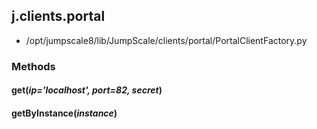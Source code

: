 <!-- toc -->
## j.clients.portal

- /opt/jumpscale8/lib/JumpScale/clients/portal/PortalClientFactory.py

### Methods

#### get(*ip='localhost', port=82, secret*) 

#### getByInstance(*instance*) 


